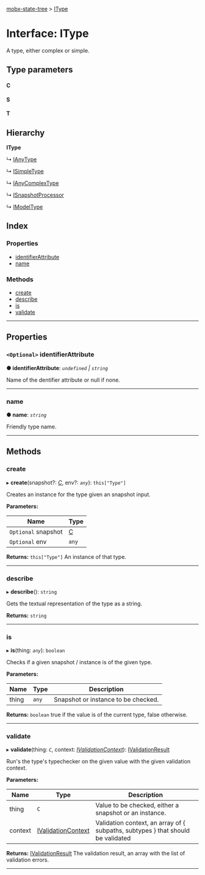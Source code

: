 [mobx-state-tree](../README.md) > [IType](../interfaces/itype.md)

# Interface: IType

A type, either complex or simple.

## Type parameters
#### C 
#### S 
#### T 
## Hierarchy

**IType**

↳  [IAnyType](ianytype.md)

↳  [ISimpleType](isimpletype.md)

↳  [IAnyComplexType](ianycomplextype.md)

↳  [ISnapshotProcessor](isnapshotprocessor.md)

↳  [IModelType](imodeltype.md)

## Index

### Properties

* [identifierAttribute](itype.md#identifierattribute)
* [name](itype.md#name)

### Methods

* [create](itype.md#create)
* [describe](itype.md#describe)
* [is](itype.md#is)
* [validate](itype.md#validate)

---

## Properties

<a id="identifierattribute"></a>

### `<Optional>` identifierAttribute

**● identifierAttribute**: *`undefined` \| `string`*

Name of the dentifier attribute or null if none.

___
<a id="name"></a>

###  name

**● name**: *`string`*

Friendly type name.

___

## Methods

<a id="create"></a>

###  create

▸ **create**(snapshot?: *[C]()*, env?: *`any`*): `this["Type"]`

Creates an instance for the type given an snapshot input.

**Parameters:**

| Name | Type |
| ------ | ------ |
| `Optional` snapshot | [C]() |
| `Optional` env | `any` |

**Returns:** `this["Type"]`
An instance of that type.

___
<a id="describe"></a>

###  describe

▸ **describe**(): `string`

Gets the textual representation of the type as a string.

**Returns:** `string`

___
<a id="is"></a>

###  is

▸ **is**(thing: *`any`*): `boolean`

Checks if a given snapshot / instance is of the given type.

**Parameters:**

| Name | Type | Description |
| ------ | ------ | ------ |
| thing | `any` |  Snapshot or instance to be checked. |

**Returns:** `boolean`
true if the value is of the current type, false otherwise.

___
<a id="validate"></a>

###  validate

▸ **validate**(thing: *`C`*, context: *[IValidationContext](../#ivalidationcontext)*): [IValidationResult](../#ivalidationresult)

Run's the type's typechecker on the given value with the given validation context.

**Parameters:**

| Name | Type | Description |
| ------ | ------ | ------ |
| thing | `C` |  Value to be checked, either a snapshot or an instance. |
| context | [IValidationContext](../#ivalidationcontext) |  Validation context, an array of { subpaths, subtypes } that should be validated |

**Returns:** [IValidationResult](../#ivalidationresult)
The validation result, an array with the list of validation errors.

___

